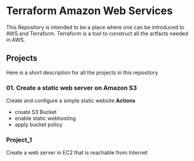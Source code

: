 # Terraform Amazon Web Services


This Repository is intended to be a place where one can be introduced to AWS and Terraform.
Terraform is a tool to construct all the artfacts needed in AWS.

## Projects
Here is a short description for all the projects in this repository

### 01. Create a static web server on Amazon S3
Create and configure a simple static website
**Actions**
* create S3 Bucket
* enable static webhosting
* apply bucket policy






### Project_1
Create a web server in EC2 that is reachable from Internet